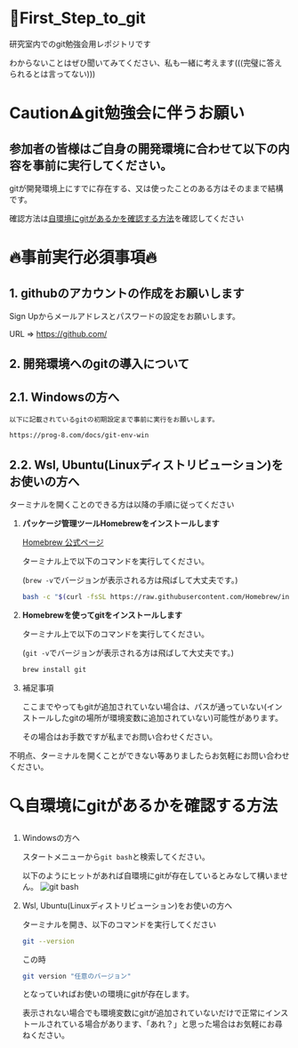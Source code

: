 # 🎉First_Step_to_git

研究室内でのgit勉強会用レポジトリです

わからないことはぜひ聞いてみてください、私も一緒に考えます(((完璧に答えられるとは言ってない)))

# Caution⚠️git勉強会に伴うお願い

## __参加者の皆様はご自身の開発環境に合わせて以下の内容を事前に実行してください。__

gitが開発環境上にすでに存在する、又は使ったことのある方はそのままで結構です。

確認方法は[自環境にgitがあるかを確認する方法](#自環境にgitがあるかを確認する方法)を確認してください

# 🔥事前実行必須事項🔥
## __1. githubのアカウントの作成をお願いします__
Sign Upからメールアドレスとパスワードの設定をお願いします。

URL => https://github.com/

## __2. 開発環境へのgitの導入について__

## __2.1. Windowsの方へ__

	以下に記載されているgitの初期設定まで事前に実行をお願いします。

	https://prog-8.com/docs/git-env-win

## __2.2. Wsl, Ubuntu(Linuxディストリビューション)をお使いの方へ__

ターミナルを開くことのできる方は以降の手順に従ってください

1. __パッケージ管理ツールHomebrewをインストールします__

	[Homebrew 公式ページ](https://brew.sh/index_ja)

	ターミナル上で以下のコマンドを実行してください。

	(```brew -v```でバージョンが表示される方は飛ばして大丈夫です。)
	```sh
	bash -c "$(curl -fsSL https://raw.githubusercontent.com/Homebrew/install/master/install.sh)"
	```

2. __Homebrewを使ってgitをインストールします__

	ターミナル上で以下のコマンドを実行してください。

	(```git -v```でバージョンが表示される方は飛ばして大丈夫です。)
	```sh
	brew install git
	```
3. 補足事項

	ここまでやってもgitが追加されていない場合は、パスが通っていない(インストールしたgitの場所が環境変数に追加されていない)可能性があります。

	その場合はお手数ですが私までお問い合わせください。

不明点、ターミナルを開くことができない等ありましたらお気軽にお問い合わせください。

# 🔍自環境にgitがあるかを確認する方法

1. Windowsの方へ

	スタートメニューから```git bash```と検索してください。

	以下のようにヒットがあれば自環境にgitが存在しているとみなして構いません。
	![git bash](https://user-images.githubusercontent.com/58177127/142365075-f870a8b2-1630-4bb0-b7ca-a9af31bc86e4.jpg)

2. Wsl, Ubuntu(Linuxディストリビューション)をお使いの方へ

	ターミナルを開き、以下のコマンドを実行してください
	```sh
	git --version
	```

	この時
	```sh
	git version "任意のバージョン"
	```
	となっていればお使いの環境にgitが存在します。

	表示されない場合でも環境変数にgitが追加されていないだけで正常にインストールされている場合があります、「あれ？」と思った場合はお気軽にお尋ねください。

